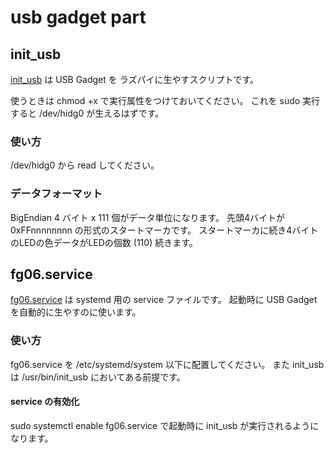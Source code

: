 # usb gadget part



## init_usb
[init_usb](init_usb) は USB Gadget を ラズパイに生やすスクリプトです。

使うときは chmod +x で実行属性をつけておいてください。
これを sudo 実行すると /dev/hidg0 が生えるはずです。

### 使い方
/dev/hidg0 から read してください。

### データフォーマット
BigEndian 4 バイト x 111 個がデータ単位になります。
先頭4バイトが0xFFnnnnnnnn の形式のスタートマーカです。
スタートマーカに続き4バイトのLEDの色データがLEDの個数 (110) 続きます。

## fg06.service
[fg06.service](fg06.service) は systemd 用の service ファイルです。
起動時に USB Gadget を自動的に生やすのに使います。

### 使い方
fg06.service を /etc/systemd/system 以下に配置してください。
また init_usb は /usr/bin/init_usb においてある前提です。

#### service の有効化
sudo systemctl enable fg06.service
で起動時に init_usb が実行されるようになります。




